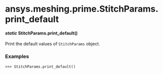 # ansys.meshing.prime.StitchParams.print_default

<a id="ansys.meshing.prime.StitchParams.print_default"></a>

#### *static* StitchParams.print_default()

Print the default values of `StitchParams` object.

### Examples

```pycon
>>> StitchParams.print_default()
```

<!-- !! processed by numpydoc !! -->
